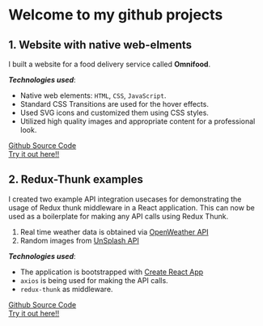 # Welcome to my github projects

## 1. Website with native web-elments
I built a website for a food delivery service called **Omnifood**.

**_Technologies used_**:  
- Native web elements: `HTML`, `CSS`, `JavaScript`.
- Standard CSS Transitions are used for the hover effects.
- Used SVG icons and customized them using CSS styles.
- Utilized high quality images and appropriate content for a professional look.

[Github Source Code](https://github.com/rv-web-app-dev/omnifood)  
[Try it out here!!](https://vynpzyo12y.codesandbox.io)

## 2. Redux-Thunk examples
I created two example API integration usecases for demonstrating the usage of Redux thunk middleware in a React application. This can now be used as a boilerplate for making any API calls using Redux Thunk.
1. Real time weather data is obtained via [OpenWeather API](http://api.openweathermap.org/data/2.5/weather)
2. Random images from [UnSplash API](https://api.unsplash.com/)

**_Technologies used_**:  
- The application is bootstrapped with [Create React App](https://github.com/facebook/create-react-app) 
- `axios` is being used for making the API calls.
- `redux-thunk` as middleware.

[Github Source Code](https://github.com/rv-web-app-dev/redux-thunk-examples)  
[Try it out here!!](https://lp5lq7mzyl.codesandbox.io/images)


